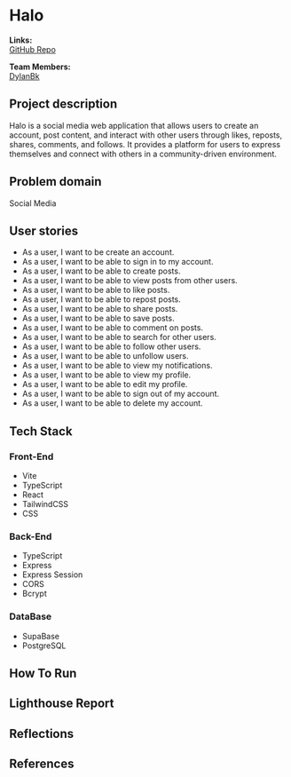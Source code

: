 # Halo

**Links:** \
[GitHub Repo](https://github.com/DylanBk/Halo)

**Team Members:** \
[DylanBk](https://github.com/DylanBk)

## Project description

Halo is a social media web application that allows users to create an account, post content, and interact with other users through likes, reposts, shares, comments, and follows. It provides a platform for users to express themselves and connect with others in a community-driven environment.

## Problem domain

Social Media

## User stories

- As a user, I want to be create an account.
- As a user, I want to be able to sign in to my account.
- As a user, I want to be able to create posts.
- As a user, I want to be able to view posts from other users.
- As a user, I want to be able to like posts.
- As a user, I want to be able to repost posts.
- As a user, I want to be able to share posts.
- As a user, I want to be able to save posts.
- As a user, I want to be able to comment on posts.
- As a user, I want to be able to search for other users.
- As a user, I want to be able to follow other users.
- As a user, I want to be able to unfollow users.
- As a user, I want to be able to view my notifications.
- As a user, I want to be able to view my profile.
- As a user, I want to be able to edit my profile.
- As a user, I want to be able to sign out of my account.
- As a user, I want to be able to delete my account.

## Tech Stack

### Front-End

- Vite
- TypeScript
- React
- TailwindCSS
- CSS

### Back-End

- TypeScript
- Express
- Express Session
- CORS
- Bcrypt

### DataBase

- SupaBase
- PostgreSQL

## How To Run

## Lighthouse Report

## Reflections

## References

